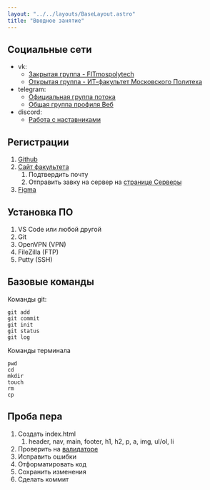 ```yaml
---
layout: "../../layouts/BaseLayout.astro"
title: "Вводное занятие"
---
```


## Социальные сети

* vk:
    * [Закрытая группа - FITmospolytech](//vk.com/fitmospolytech.team)
    * [Открытая группа - ИТ-факультет Московского Политеха](//vk.com/fit.mospolytech)
* telegram:
    * [Официальная группа потока](//t.me/+KOo1mwORG5UyYTNi)
    * [Общая группа профиля Веб](//t.me/joinchat/b1k0ZPStUPY0M2Ji)
* discord:
    * [Работа с наставниками](//discord.gg/6vM44ugx)


## Регистрации

1. [Github](//github.com)
1. [Cайт факультета](//fit.mospolytech.ru)
    1. Подтвердить почту
    1. Отправить завку на сервер на [странице Серверы](//fit.mospolytech.ru/systems/servers)
1. [Figma](//figma.com)


## Установка ПО

1. VS Code или любой другой
1. Git
1. OpenVPN (VPN)
1. FileZilla (FTP)
1. Putty (SSH)

## Базовые команды

Команды git:

```
git add
git commit
git init
git status
git log
```

Команды терминала

```
pwd
cd
mkdir
touch
rm
cp
```
## Проба пера

1. Создать index.html
    1. header, nav, main, footer, h1, h2, p, a, img, ul/ol, li
1. Проверить на [валидаторе](https://validator.w3.org/)
1. Исправить ошибки
1. Отформатировать код
1. Сохранить изменения
1. Сделать коммит